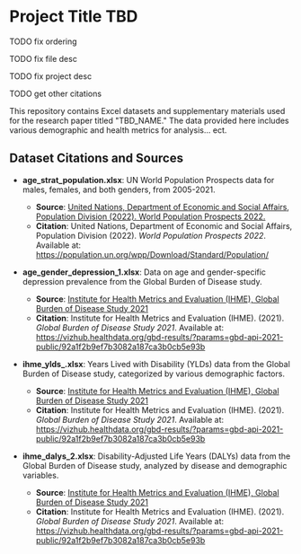 # Project Title TBD

TODO fix ordering

TODO fix file desc

TODO fix project desc

TODO get other citations

This repository contains Excel datasets and supplementary materials used for the research paper titled "TBD_NAME." The data provided here includes various demographic and health metrics for analysis... ect.


## Dataset Citations and Sources

- **age_strat_population.xlsx**: UN World Population Prospects data for males, females, and both genders, from 2005-2021.
  - **Source**: [United Nations, Department of Economic and Social Affairs, Population Division (2022). World Population Prospects 2022.](https://population.un.org/wpp/Download/Standard/Population/)
  - **Citation**: United Nations, Department of Economic and Social Affairs, Population Division (2022). *World Population Prospects 2022*. Available at: https://population.un.org/wpp/Download/Standard/Population/

- **age_gender_depression_1.xlsx**: Data on age and gender-specific depression prevalence from the Global Burden of Disease study.
  - **Source**: [Institute for Health Metrics and Evaluation (IHME), Global Burden of Disease Study 2021](https://vizhub.healthdata.org/gbd-results/?params=gbd-api-2021-public/92a1f2b9ef7b3082a187ca3b0cb5e93b)
  - **Citation**: Institute for Health Metrics and Evaluation (IHME). (2021). *Global Burden of Disease Study 2021*. Available at: https://vizhub.healthdata.org/gbd-results/?params=gbd-api-2021-public/92a1f2b9ef7b3082a187ca3b0cb5e93b

- **ihme_ylds_.xlsx**: Years Lived with Disability (YLDs) data from the Global Burden of Disease study, categorized by various demographic factors.
  - **Source**: [Institute for Health Metrics and Evaluation (IHME), Global Burden of Disease Study 2021](https://vizhub.healthdata.org/gbd-results/?params=gbd-api-2021-public/92a1f2b9ef7b3082a187ca3b0cb5e93b)
  - **Citation**: Institute for Health Metrics and Evaluation (IHME). (2021). *Global Burden of Disease Study 2021*. Available at: https://vizhub.healthdata.org/gbd-results/?params=gbd-api-2021-public/92a1f2b9ef7b3082a187ca3b0cb5e93b

- **ihme_dalys_2.xlsx**: Disability-Adjusted Life Years (DALYs) data from the Global Burden of Disease study, analyzed by disease and demographic variables.
  - **Source**: [Institute for Health Metrics and Evaluation (IHME), Global Burden of Disease Study 2021](https://vizhub.healthdata.org/gbd-results/?params=gbd-api-2021-public/92a1f2b9ef7b3082a187ca3b0cb5e93b)
  - **Citation**: Institute for Health Metrics and Evaluation (IHME). (2021). *Global Burden of Disease Study 2021*. Available at: https://vizhub.healthdata.org/gbd-results/?params=gbd-api-2021-public/92a1f2b9ef7b3082a187ca3b0cb5e93b
